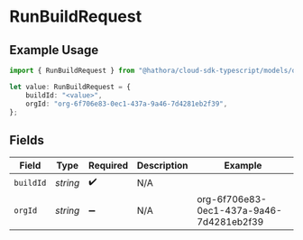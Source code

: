 # RunBuildRequest

## Example Usage

```typescript
import { RunBuildRequest } from "@hathora/cloud-sdk-typescript/models/operations";

let value: RunBuildRequest = {
    buildId: "<value>",
    orgId: "org-6f706e83-0ec1-437a-9a46-7d4281eb2f39",
};
```

## Fields

| Field                                    | Type                                     | Required                                 | Description                              | Example                                  |
| ---------------------------------------- | ---------------------------------------- | ---------------------------------------- | ---------------------------------------- | ---------------------------------------- |
| `buildId`                                | *string*                                 | :heavy_check_mark:                       | N/A                                      |                                          |
| `orgId`                                  | *string*                                 | :heavy_minus_sign:                       | N/A                                      | org-6f706e83-0ec1-437a-9a46-7d4281eb2f39 |